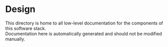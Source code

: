 # Design
This directory is home to all low-level documentation for the components of this software stack.  
Documentation here is automatically generated and should not be modified manually.